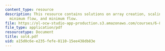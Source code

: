 ```yaml
---
content_type: resource
description: This resource contains solutions on array creation, scaling algorithm,
  minimum flow, and minimum flow.
file: https://ol-ocw-studio-app-production.s3.amazonaws.com/courses/6-854j-advanced-algorithms-fall-2005/a15d0c6ee235fefe811015ee438db83e_sol4.pdf
file_type: application/pdf
resourcetype: Document
title: sol4.pdf
uid: a15d0c6e-e235-fefe-8110-15ee438db83e
---
```

